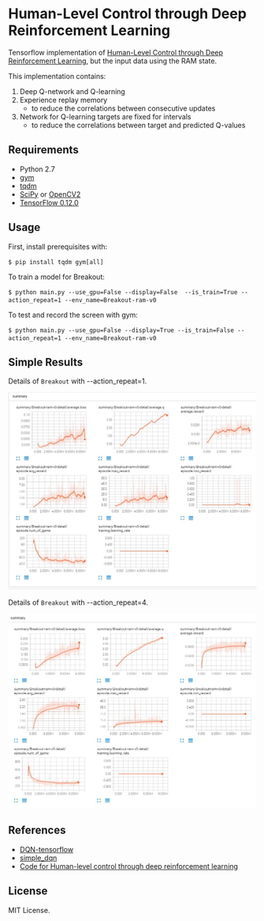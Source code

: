 # Human-Level Control through Deep Reinforcement Learning

Tensorflow implementation of [Human-Level Control through Deep Reinforcement Learning](http://home.uchicago.edu/~arij/journalclub/papers/2015_Mnih_et_al.pdf), but the input data using the RAM state.


This implementation contains:

1. Deep Q-network and Q-learning
2. Experience replay memory
    - to reduce the correlations between consecutive updates
3. Network for Q-learning targets are fixed for intervals
    - to reduce the correlations between target and predicted Q-values


## Requirements

- Python 2.7
- [gym](https://github.com/openai/gym)
- [tqdm](https://github.com/tqdm/tqdm)
- [SciPy](http://www.scipy.org/install.html) or [OpenCV2](http://opencv.org/)
- [TensorFlow 0.12.0](https://github.com/tensorflow/tensorflow/tree/r0.12)


## Usage

First, install prerequisites with:

    $ pip install tqdm gym[all]

To train a model for Breakout:

    $ python main.py --use_gpu=False --display=False  --is_train=True --action_repeat=1 --env_name=Breakout-ram-v0


To test and record the screen with gym:

    $ python main.py --use_gpu=False --display=True --is_train=False --action_repeat=1 --env_name=Breakout-ram-v0


## Simple Results

Details of `Breakout` with --action_repeat=1.

![tensorboard](assets/tb_breakout_repeat_1.jpg)

Details of `Breakout` with --action_repeat=4.

![tensorboard](assets/tb_breakout_repeat_4.jpg)


## References

- [DQN-tensorflow](https://github.com/devsisters/DQN-tensorflow)
- [simple_dqn](https://github.com/tambetm/simple_dqn.git)
- [Code for Human-level control through deep reinforcement learning](https://sites.google.com/a/deepmind.com/dqn/)


## License

MIT License.

